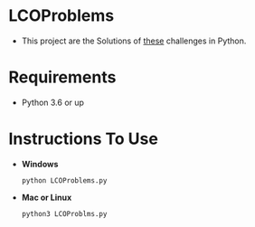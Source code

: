 # LCOProblems
- This project are the Solutions of [these](https://courses.learncodeonline.in/learn/Competitive-Programming-Python-challenges?) challenges in Python.

# Requirements
 - Python 3.6 or up
 
 # Instructions To Use
 - **Windows**
   ```
   python LCOProblems.py
   ```
 - **Mac or Linux**
   ```
   python3 LCOProblms.py
   ```
